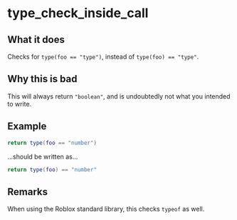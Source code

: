 # type_check_inside_call
## What it does
Checks for `type(foo == "type")`, instead of `type(foo) == "type"`.

## Why this is bad
This will always return `"boolean"`, and is undoubtedly not what you intended to write.

## Example
```lua
return type(foo == "number")
```

...should be written as...

```lua
return type(foo) == "number"
```

## Remarks
When using the Roblox standard library, this checks `typeof` as well.

